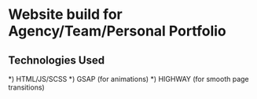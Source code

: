 # Website build for Agency/Team/Personal Portfolio

## Technologies Used

*) HTML/JS/SCSS
*) GSAP (for animations)
*) HIGHWAY (for smooth page transitions)
